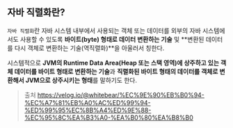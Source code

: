 ## 자바 직렬화란?

`자바 직렬화`란 자바 시스템 내부에서 사용되는 객체 또는 데이터를 외부의 자바 시스템에서도 사용할 수 있도록 **바이트(byte) 형태로 데이터 변환하는 기술** 및 **변환된 데이터를 다시 객체로 변환하는 기술(역직렬화)**을 아울러서 칭한다.

시스템적으로 **JVM의 Runtime Data Area(Heap 또는 스택 영역)에 상주하고 있는 객체 데이터를 바이트 형태로 변환하는 기술**과 **직렬화된 바이트 형태의 데이터를 객체로 변환해서 JVM으로 상주시키는 형태**를 말하기도 한다.



>출처 
>https://velog.io/@whitebear/%EC%9E%90%EB%B0%94-%EC%A7%81%EB%A0%AC%ED%99%94-%ED%99%95%EC%8B%A4%ED%9E%88-%EC%95%8C%EA%B3%A0-%EA%B0%80%EA%B8%B0